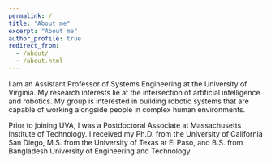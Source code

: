 ```yaml
---
permalink: /
title: "About me"
excerpt: "About me"
author_profile: true
redirect_from: 
  - /about/
  - /about.html
---
```


I am an Assistant Professor of Systems Engineering at the University of Virginia. My research interests lie at the intersection of artificial intelligence and robotics. My group is interested in building robotic systems that are capable of working alongside people in complex human environments. 

Prior to joining UVA, I was a Postdoctoral Associate at Massachusetts Institute of Technology. I received my Ph.D. from the University of California San Diego, M.S. from the University of Texas at El Paso, and B.S. from Bangladesh University of Engineering and Technology.


